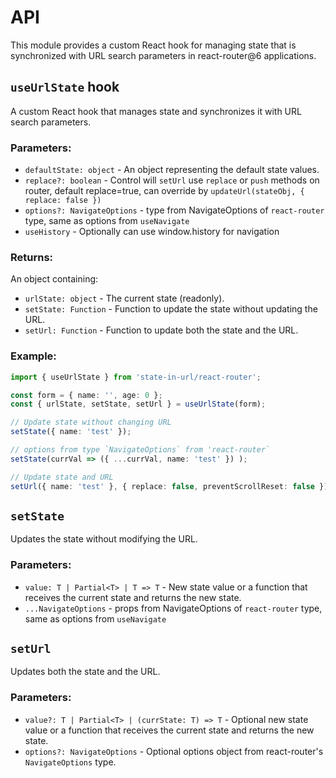 # API

This module provides a custom React hook for managing state that is synchronized with URL search parameters in react-router@6 applications.

## `useUrlState` hook

A custom React hook that manages state and synchronizes it with URL search parameters.

### Parameters:

- `defaultState: object` - An object representing the default state values.
- `replace?: boolean` - Control will `setUrl` use `replace` or `push` methods on router, default replace=true, can override by `updateUrl(stateObj, { replace: false })`
- `options?: NavigateOptions` - type from NavigateOptions of `react-router` type, same as options from `useNavigate`
- `useHistory` - Optionally can use window.history for navigation

### Returns:

An object containing:
- `urlState: object` - The current state (readonly).
- `setState: Function` - Function to update the state without updating the URL.
- `setUrl: Function` - Function to update both the state and the URL.

### Example:

```typescript
import { useUrlState } from 'state-in-url/react-router';

const form = { name: '', age: 0 };
const { urlState, setState, setUrl } = useUrlState(form);

// Update state without changing URL
setState({ name: 'test' });

// options from type `NavigateOptions` from 'react-router`
setState(currVal => ({ ...currVal, name: 'test' }) );

// Update state and URL
setUrl({ name: 'test' }, { replace: false, preventScrollReset: false });
```

## `setState`

Updates the state without modifying the URL.

### Parameters:

- `value: T | Partial<T> | T => T` - New state value or a function that receives the current state and returns the new state.
- `...NavigateOptions` - props from NavigateOptions of `react-router` type, same as options from `useNavigate`

## `setUrl`

Updates both the state and the URL.

### Parameters:

- `value?: T | Partial<T> | (currState: T) => T` - Optional new state value or a function that receives the current state and returns the new state.
- `options?: NavigateOptions` - Optional options object from react-router's `NavigateOptions` type.
